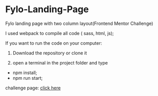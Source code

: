 # Fylo-Landing-Page
Fylo landing page with two column layout(Frontend Mentor Challenge) 


I used webpack to compile all code ( sass, html, js); 

If you want to run the code on your computer: 
1. Download the repository or clone it 

2. open a terminal in the project folder and type 
- npm install; 
- npm run start; 

challenge page: [click here](https://beta.frontendmentor.io/challenges/fylo-landing-page-with-two-column-layout-5ca5ef041e82137ec91a50f5)

